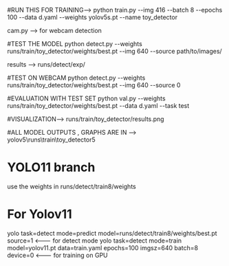 #RUN THIS FOR TRAINING-->
python train.py --img 416 --batch 8 --epochs 100 --data d.yaml --weights yolov5s.pt --name toy_detector

cam.py --> for webcam detection

#TEST THE MODEL
python detect.py --weights runs/train/toy_detector/weights/best.pt --img 640 --source path/to/images/

results --> runs/detect/exp/


#TEST ON WEBCAM 
python detect.py --weights runs/train/toy_detector/weights/best.pt --img 640 --source 0

#EVALUATION WITH TEST SET
python val.py --weights runs/train/toy_detector/weights/best.pt --data d.yaml --task test


#VISUALIZATION-->
runs/train/toy_detector/results.png

#ALL MODEL OUTPUTS , GRAPHS ARE IN --> yolov5\runs\train\toy_detector5

# YOLO11 branch
use the weights in runs/detect/train8/weights

# For Yolov11
yolo task=detect mode=predict model=runs/detect/train8/weights/best.pt source=1     <--- for detect mode
yolo task=detect mode=train model=yolov11.pt data=train.yaml epochs=100 imgsz=640 batch=8 device=0  <--- for training on GPU 

